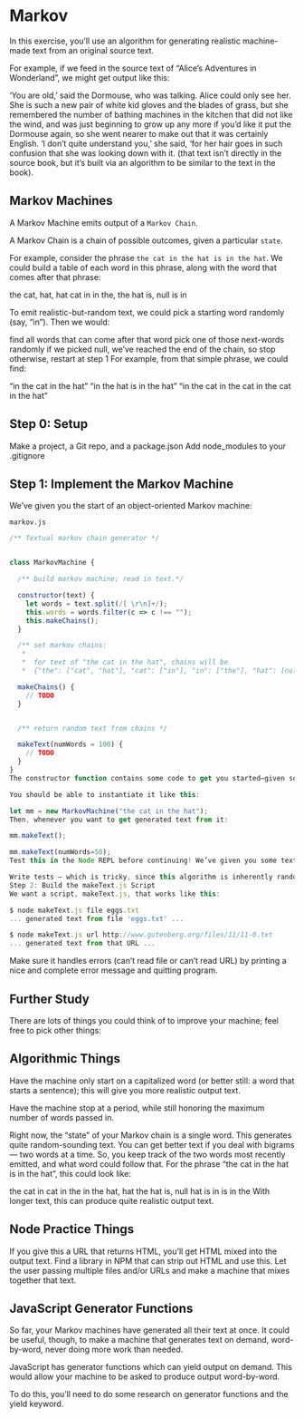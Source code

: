 # Markov

In this exercise, you’ll use an algorithm for generating realistic machine-made text from an original source text.

For example, if we feed in the source text of “Alice’s Adventures in Wonderland”, we might get output like this:

‘You are old,’ said the Dormouse, who was talking. Alice could only see her. She is such a new pair of white kid gloves and the blades of grass, but she remembered the number of bathing machines in the kitchen that did not like the wind, and was just beginning to grow up any more if you’d like it put the Dormouse again, so she went nearer to make out that it was certainly English. ‘I don’t quite understand you,’ she said, ‘for her hair goes in such confusion that she was looking down with it.
(that text isn’t directly in the source book, but it’s built via an algorithm to be similar to the text in the book).

## Markov Machines
A Markov Machine emits output of a `Markov Chain`.

A Markov Chain is a chain of possible outcomes, given a particular `state`.

For example, consider the phrase `the cat in the hat is in the hat`. We could build a table of each word in this phrase, along with the word that comes after that phrase:


the  cat, hat, hat
cat	 in
in	 the, the
hat	 is, null
is	 in


To emit realistic-but-random text, we could pick a starting word randomly (say, “in”). Then we would:

find all words that can come after that word
pick one of those next-words randomly
if we picked null, we’ve reached the end of the chain, so stop
otherwise, restart at step 1
For example, from that simple phrase, we could find:

“in the cat in the hat”
“in the hat is in the hat”
“in the cat in the cat in the cat in the hat”
## Step 0: Setup
Make a project, a Git repo, and a package.json
Add node_modules to your .gitignore
## Step 1: Implement the Markov Machine
We’ve given you the start of an object-oriented Markov machine:

`markov.js`
```javascript
/** Textual markov chain generator */


class MarkovMachine {

  /** build markov machine; read in text.*/

  constructor(text) {
    let words = text.split(/[ \r\n]+/);
    this.words = words.filter(c => c !== "");
    this.makeChains();
  }

  /** set markov chains:
   *
   *  for text of "the cat in the hat", chains will be
   *  {"the": ["cat", "hat"], "cat": ["in"], "in": ["the"], "hat": [null]} */

  makeChains() {
    // TODO
  }


  /** return random text from chains */

  makeText(numWords = 100) {
    // TODO
  }
}
The constructor function contains some code to get you started—given some input text, it splits it on spaces and linebreak characters to make a list of words. It then calls the (unimplemented) function which builds a map of chains of word → possible-next-words.

You should be able to instantiate it like this:

let mm = new MarkovMachine("the cat in the hat");
Then, whenever you want to get generated text from it:

mm.makeText();

mm.makeText(numWords=50);
Test this in the Node REPL before continuing! We’ve given you some text files to play with; you can feed these (or parts of these) into your machine to make sure it works.

Write tests — which is tricky, since this algorithm is inherently random. There are things you can test, though — what are they?
Step 2: Build the makeText.js Script
We want a script, makeText.js, that works like this:

$ node makeText.js file eggs.txt
... generated text from file 'eggs.txt' ...

$ node makeText.js url http://www.gutenberg.org/files/11/11-0.txt
... generated text from that URL ...
```

Make sure it handles errors (can’t read file or can’t read URL) by printing a nice and complete error message and quitting program.

## Further Study
There are lots of things you could think of to improve your machine; feel free to pick other things:

## Algorithmic Things
Have the machine only start on a capitalized word (or better still: a word that starts a sentence); this will give you more realistic output text.

Have the machine stop at a period, while still honoring the maximum number of words passed in.

Right now, the “state” of your Markov chain is a single word. This generates quite random-sounding text. You can get better text if you deal with bigrams — two words at a time. So, you keep track of the two words most recently emitted, and what word could follow that. For the phrase “the cat in the hat is in the hat”, this could look like:

the cat	in
cat in	the
in the	hat, hat
the hat	is, null
hat is	in
is in	the
With longer text, this can produce quite realistic output text.

## Node Practice Things
If you give this a URL that returns HTML, you’ll get HTML mixed into the output text. Find a library in NPM that can strip out HTML and use this.
Let the user passing multiple files and/or URLs and make a machine that mixes together that text.
## JavaScript Generator Functions
So far, your Markov machines have generated all their text at once. It could be useful, though, to make a machine that generates text on demand, word-by-word, never doing more work than needed.

JavaScript has generator functions which can yield output on demand. This would allow your machine to be asked to produce output word-by-word.

To do this, you’ll need to do some research on generator functions and the yield keyword.
